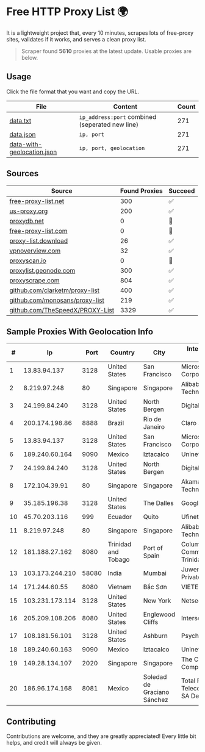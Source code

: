 
# Free HTTP Proxy List 🌍

It is a lightweight project that, every 10 minutes, scrapes lots of free-proxy sites, validates if it works, and serves a clean proxy list.


> Scraper found **5610** proxies at the latest update. Usable proxies are below.

## Usage

Click the file format that you want and copy the URL.


|File|Content|Count|
|----|-------|-----|
|[data.txt](https://raw.githubusercontent.com/themiralay/Proxy-List-World/master/data.txt)|`ip_address:port` combined (seperated new line)|271|
|[data.json](https://raw.githubusercontent.com/themiralay/Proxy-List-World/master/data.json)|`ip, port`|271|
|[data-with-geolocation.json](https://raw.githubusercontent.com/themiralay/Proxy-List-World/master/data-with-geolocation.json)|`ip, port, geolocation`|271|

## Sources

|Source|Found Proxies|Succeed|
|------|-------------|-------|
|[free-proxy-list.net](https://free-proxy-list.net)|300|✅|
|[us-proxy.org](https://www.us-proxy.org)|200|✅|
|[proxydb.net](http://proxydb.net)|0|🚫|
|[free-proxy-list.com](https://free-proxy-list.com/?page=&port=&type%5B%5D=http&type%5B%5D=https&up_time=0&search=Search)|0|🚫|
|[proxy-list.download](https://www.proxy-list.download/HTTP)|26|✅|
|[vpnoverview.com](https://vpnoverview.com/privacy/anonymous-browsing/free-proxy-servers)|32|✅|
|[proxyscan.io](https://www.proxyscan.io)|0|🚫|
|[proxylist.geonode.com](https://proxylist.geonode.com/api/proxy-list?limit=300&page=1&sort_by=lastChecked&sort_type=desc&protocols=http,https)|300|✅|
|[proxyscrape.com](https://api.proxyscrape.com/v2/?request=displayproxies&protocol=http&timeout=10000&country=all&ssl=all&anonymity=all)|804|✅|
|[github.com/clarketm/proxy-list](https://raw.githubusercontent.com/clarketm/proxy-list/master/proxy-list-raw.txt)|400|✅|
|[github.com/monosans/proxy-list](https://raw.githubusercontent.com/monosans/proxy-list/main/proxies/http.txt)|219|✅|
|[github.com/TheSpeedX/PROXY-List](https://raw.githubusercontent.com/TheSpeedX/PROXY-List/master/http.txt)|3329|✅|


## Sample Proxies With Geolocation Info

|#|Ip|Port|Country|City|Internet Service Provider|
|-|--|----|-------|----|-------------------------|
|1|13.83.94.137|3128|United States|San Francisco|Microsoft Corporation|
|2|8.219.97.248|80|Singapore|Singapore|Alibaba (US) Technology Co., Ltd.|
|3|24.199.84.240|3128|United States|North Bergen|DigitalOcean, LLC|
|4|200.174.198.86|8888|Brazil|Rio de Janeiro|Claro S.A|
|5|13.83.94.137|3128|United States|San Francisco|Microsoft Corporation|
|6|189.240.60.164|9090|Mexico|Iztacalco|Uninet S.A. de C.V.|
|7|24.199.84.240|3128|United States|North Bergen|DigitalOcean, LLC|
|8|172.104.39.91|80|Singapore|Singapore|Akamai Technologies|
|9|35.185.196.38|3128|United States|The Dalles|Google LLC|
|10|45.70.203.116|999|Ecuador|Quito|Ufinet Panama S.A.|
|11|8.219.97.248|80|Singapore|Singapore|Alibaba (US) Technology Co., Ltd.|
|12|181.188.27.162|8080|Trinidad and Tobago|Port of Spain|Columbus Communications Trinidad Limited.|
|13|103.173.244.210|58080|India|Mumbai|Juweriyah Networks Private Limited|
|14|171.244.60.55|8080|Vietnam|Bắc Sơn|VIETEL|
|15|103.231.173.114|3128|United States|New York|Netsec Limited|
|16|205.209.108.206|8080|United States|Englewood Cliffs|Interserver, Inc|
|17|108.181.56.101|3128|United States|Ashburn|Psychz Networks|
|18|189.240.60.163|9090|Mexico|Iztacalco|Uninet S.A. de C.V.|
|19|149.28.134.107|2020|Singapore|Singapore|The Constant Company|
|20|186.96.174.168|8081|Mexico|Soledad de Graciano Sánchez|Total Play Telecomunicaciones SA De CV|



## Contributing

Contributions are welcome, and they are greatly appreciated! Every
little bit helps, and credit will always be given.

